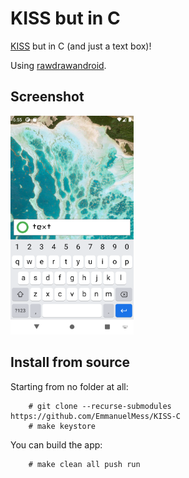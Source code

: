 # KISS but in C
[KISS](https://github.com/Neamar/KISS) but in C (and just a text box)!

Using [rawdrawandroid](https://github.com/cnlohr/rawdrawandroid).

## Screenshot

<img src="Screenshot.png" data-canonical-src="Screenshot.png" height="350" />

## Install from source
Starting from no folder at all:
```
	# git clone --recurse-submodules https://github.com/EmmanuelMess/KISS-C
	# make keystore
```

You can build the app:

```
	# make clean all push run
```
